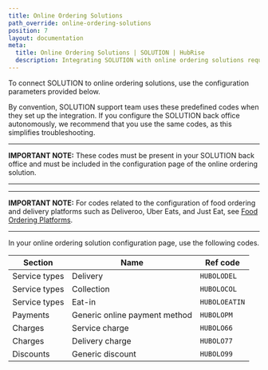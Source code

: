 ```yaml
---
title: Online Ordering Solutions
path_override: online-ordering-solutions
position: 7
layout: documentation
meta:
  title: Online Ordering Solutions | SOLUTION | HubRise
  description: Integrating SOLUTION with online ordering solutions requires you to specify particular ref codes in Lightspeed and in the ordering solution configuration page.
---
```


To connect SOLUTION to online ordering solutions, use the configuration parameters provided below.

By convention, SOLUTION support team uses these predefined codes when they set up the integration. If you configure the SOLUTION back office autonomously, we recommend that you use the same codes, as this simplifies troubleshooting.

---

**IMPORTANT NOTE:** These codes must be present in your SOLUTION back office and must be included in the configuration page of the online ordering solution.

---

---

**IMPORTANT NOTE:** For codes related to the configuration of food ordering and delivery platforms such as Deliveroo, Uber Eats, and Just Eat, see [Food Ordering Platforms](/apps/SOLUTION/food-ordering-platforms).

---

In your online ordering solution configuration page, use the following codes.

| Section       | Name                          | Ref code      |
| ------------- | ----------------------------- | ------------- |
| Service types | Delivery                      | `HUBOLODEL`   |
| Service types | Collection                    | `HUBOLOCOL`   |
| Service types | Eat-in                        | `HUBOLOEATIN` |
| Payments      | Generic online payment method | `HUBOLOPM`    |
| Charges       | Service charge                | `HUBOLO66`    |
| Charges       | Delivery charge               | `HUBOLO77`    |
| Discounts     | Generic discount              | `HUBOLO99`    |
